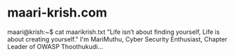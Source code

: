 # maari-krish.com
maari@krish:~$ cat maarikrish.txt
"Life isn’t about finding yourself, Life is about creating yourself."
I'm MariMuthu, Cyber Security Enthusiast, Chapter Leader of OWASP Thoothukudi...
